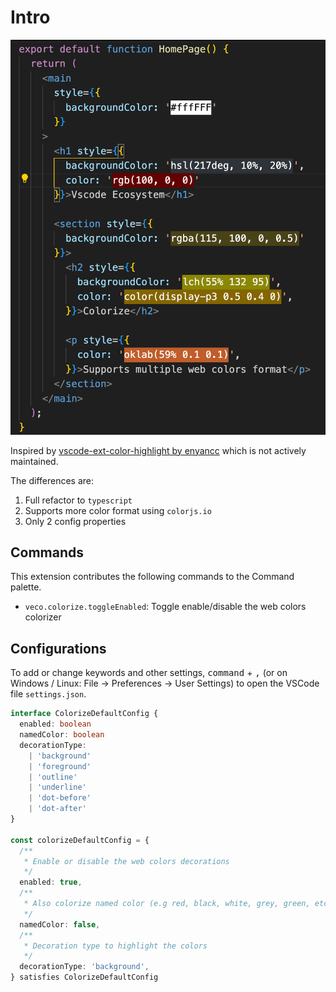 # Intro

![](../../res/colorize.png)

Inspired by [vscode-ext-color-highlight by enyancc](https://github.com/enyancc/vscode-ext-color-highlight) which is not actively maintained.

The differences are:

1. Full refactor to `typescript`
2. Supports more color format using `colorjs.io`
3. Only 2 config properties

## Commands

This extension contributes the following commands to the Command palette.

- `veco.colorize.toggleEnabled`: Toggle enable/disable the web colors colorizer

## Configurations

To add or change keywords and other settings, <kbd>command</kbd> + <kbd>,</kbd> (or on Windows / Linux: File -> Preferences -> User Settings) to open the VSCode file `settings.json`.

```ts
interface ColorizeDefaultConfig {
  enabled: boolean
  namedColor: boolean
  decorationType:
    | 'background'
    | 'foreground'
    | 'outline'
    | 'underline'
    | 'dot-before'
    | 'dot-after'
}

const colorizeDefaultConfig = {
  /**
   * Enable or disable the web colors decorations
   */
  enabled: true,
  /**
   * Also colorize named color (e.g red, black, white, grey, green, etc.)
   */
  namedColor: false,
  /**
   * Decoration type to highlight the colors
   */
  decorationType: 'background',
} satisfies ColorizeDefaultConfig
```